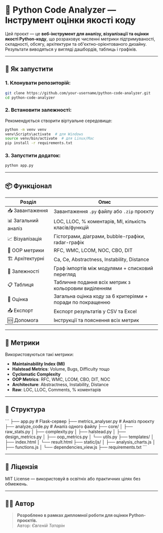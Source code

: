 # 🧠 Python Code Analyzer — Інструмент оцінки якості коду

Цей проєкт — це **веб-інструмент для аналізу, візуалізації та оцінки якості Python-коду**, що розраховує численні метрики підтримуваності, складності, обсягу, архітектури та об'єктно-орієнтованого дизайну.  
Результати виводяться у вигляді дашбордів, таблиць і графіків.

---

## 🚀 Як запустити

### 1. Клонувати репозиторій:
```bash
git clone https://github.com/your-username/python-code-analyzer.git
cd python-code-analyzer
```

### 2. Встановити залежності:
Рекомендується створити віртуальне середовище:

```bash
python -m venv venv
venv\Scripts\activate  # для Windows
source venv/bin/activate  # для Linux/Mac
pip install -r requirements.txt
```

### 3. Запустити додаток:
```bash
python app.py
```

---

## 📦 Функціонал

| Розділ             | Опис                                                                 |
|--------------------|----------------------------------------------------------------------|
| 📥 Завантаження    | Завантаження `.py` файлу або `.zip` проєкту                         |
| 📊 Загальний аналіз| LOC, LLOC, % коментарів, MI, кількість класів/функцій               |
| 📈 Візуалізація    | Гістограми, діаграми, bubble-графіки, radar-графік                  |
| 🧩 OOP метрики     | RFC, WMC, LCOM, NOC, CBO, DIT                                       |
| 🏗 Архітектурні     | Ca, Ce, Abstractness, Instability, Distance                         |
| 📎 Залежності      | Граф імпортів між модулями + списковий перегляд                     |
| 📋 Таблиця         | Табличне подання всіх метрик з кольоровим виділенням                |
| 🧠 Оцінка          | Загальна оцінка коду за 6 критеріями + поради по покращенню         |
| 📤 Експорт         | Експорт результатів у CSV та Excel                                  |
| 🆘 Допомога        | Інструкції та пояснення всіх метрик                                 |

---

## 🧮 Метрики

Використовуються такі метрики:
- **Maintainability Index (MI)**
- **Halstead Metrics**: Volume, Bugs, Difficulty тощо
- **Cyclomatic Complexity**
- **OOP Metrics**: RFC, WMC, LCOM, CBO, DIT, NOC
- **Architecture**: Abstractness, Instability, Distance
- **Raw**: LOC, LLOC, Comments, % коментарів

---

## 📁 Структура

\`\`\`
├── app.py                  # Flask-сервер
├── metrics_analyser.py     # Аналіз проєкту
├── analyze_code.py         # Аналіз одного файлу
├── core/
│   ├── raw_stats.py
│   ├── complexity.py
│   ├── halstead.py
│   ├── design_metrics.py
│   ├── oop_metrics.py
│   └── utils.py
├── templates/
│   ├── index.html
│   └── result.html
├── static/js/
│   ├── analysis_charts.js
│   ├── functions.js
│   └── dependencies_view.js
├── requirements.txt
\`\`\`

---

## 📄 Ліцензія

MIT License — використовуй в освітніх або практичних цілях без обмежень.

---

## 🧑‍💻 Автор

> **Розроблено в рамках дипломної роботи для оцінки Python-проєктів.**  
> Автор: *Євгеній Татарін*
